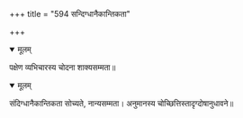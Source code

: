 +++
title = "594 सन्दिग्धानैकान्तिकता"

+++


<details open><summary>मूलम्</summary>

पक्षेण व्यभिचारस्य चोदना शाक्यसम्मता॥
</details>



<details open><summary>मूलम्</summary>

संदिग्धानैकान्तिकता सोच्यते, नान्यसम्मता। अनुमानस्य चोच्छित्तिस्तादृग्दोषानुधावने॥
</details>

